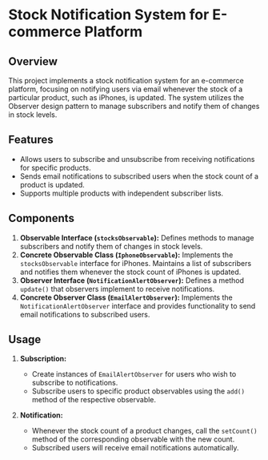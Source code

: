    # Stock Notification System for E-commerce Platform

   ## Overview
   This project implements a stock notification system for an e-commerce platform, focusing on notifying users via email whenever the stock of a particular product, such as iPhones, is updated. The system utilizes the Observer design pattern to manage subscribers and notify them of changes in stock levels.

   ## Features
   - Allows users to subscribe and unsubscribe from receiving notifications for specific products.
   - Sends email notifications to subscribed users when the stock count of a product is updated.
   - Supports multiple products with independent subscriber lists.

   ## Components
   1. **Observable Interface (`stocksObservable`):** Defines methods to manage subscribers and notify them of changes in stock levels.
   2. **Concrete Observable Class (`IphoneObservable`):** Implements the `stocksObservable` interface for iPhones. Maintains a list of subscribers and notifies them whenever the stock count of iPhones is updated.
   3. **Observer Interface (`NotificationAlertObserver`):** Defines a method `update()` that observers implement to receive notifications.
   4. **Concrete Observer Class (`EmailAlertObserver`):** Implements the `NotificationAlertObserver` interface and provides functionality to send email notifications to subscribed users.

   ## Usage
   1. **Subscription:**
      - Create instances of `EmailAlertObserver` for users who wish to subscribe to notifications.
      - Subscribe users to specific product observables using the `add()` method of the respective observable.

   2. **Notification:**
      - Whenever the stock count of a product changes, call the `setCount()` method of the corresponding observable with the new count.
      - Subscribed users will receive email notifications automatically.
